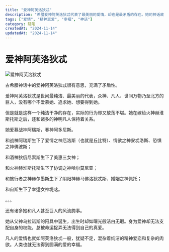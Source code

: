 ```yaml
---
title: "爱神阿芙洛狄忒"
description: "希腊爱神阿芙洛狄忒代表了最美丽的爱情，却也是最矛盾的存在。她的神话故事充满了激情与挣扎，映射出人类爱情的复杂性——精神恋爱与肉欲交织，幸福总是遥不可及。"
tags: ["爱情", "精神恋爱", "幸福", "神话"]
category: 随笔
createdAt: "2024-11-14"
updatedAt: "2024-11-14"
---
```


# 爱神阿芙洛狄忒

![爱神阿芙洛狄忒](https://cdn.jsdelivr.net/gh/thedogb/pic@master/upic/%E7%88%B1%E7%A5%9E%E9%98%BF%E8%8A%99%E6%B4%9B%E7%8B%84%E5%BF%92.png)

古希腊神话中的爱神阿芙洛狄忒很有意思，充满了矛盾性。



爱神阿芙洛狄忒是世间最纯洁、最美丽的代表，众神、凡人、世间万物乃至北方的巨人，没有哪个不爱慕她、追求她、想要得到她。

但是就是这样一个纯洁干净的存在，实际的行为却又放荡不堪。她在嫁给火神赫淮斯托斯之后，还和诸多的神明凡人保持着关系。

她爱慕战神阿瑞斯，春神阿多尼斯。

和战神阿瑞斯生下了爱情之神厄洛斯（也就是丘比特）、情欲之神安忒洛斯、恐惧之神佛波斯；

和酒神狄俄尼索斯生下了美惠三女神；

和火神赫淮斯托斯生下了协调之神哈尔莫尼亚；

和旅行者之神赫尔墨斯生下了阴阳神赫马佛洛狄忒斯、婚姻之神佩托；

和宙斯生下了幸运女神堤喀。

。。。

还有诸多她和凡人甚至巨人的风流韵事。



她从父神乌拉诺斯的阳具中诞生，出生时却如曙光般洁白无瑕。身为爱神却无法支配自身的权能，总被命运捉弄无法得到自己的真爱。



凡人的爱情也就如阿芙洛狄忒一般，犹疑不定，混杂着纯洁的精神爱恋和复杂的肉欲。人类也就无法得到圆满的爱的幸福。